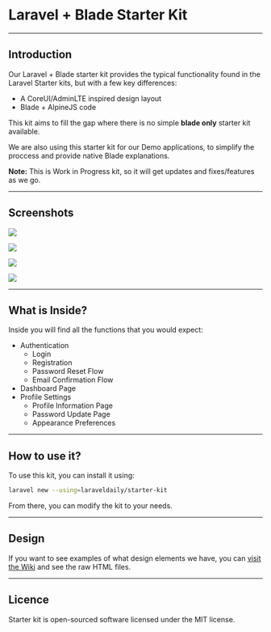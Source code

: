 # Laravel + Blade Starter Kit

---

## Introduction

Our Laravel + Blade starter kit provides the typical functionality found in the Laravel Starter kits, but with a few key differences:

- A CoreUI/AdminLTE inspired design layout
- Blade + AlpineJS code

This kit aims to fill the gap where there is no simple **blade only** starter kit available.

We are also using this starter kit for our Demo applications, to simplify the proccess and provide native Blade explanations.

**Note:** This is Work in Progress kit, so it will get updates and fixes/features as we go.

---

## Screenshots

![](https://laraveldaily.com/uploads/2025/05/LoginPage.png)

![](https://laraveldaily.com/uploads/2025/05/RegisterPage.png)

![](https://laraveldaily.com/uploads/2025/05/DashboardPage.png)

![](https://laraveldaily.com/uploads/2025/05/ProfilePage.png)

---

## What is Inside?

Inside you will find all the functions that you would expect:

- Authentication
    - Login
    - Registration
    - Password Reset Flow
    - Email Confirmation Flow
- Dashboard Page
- Profile Settings
    - Profile Information Page
    - Password Update Page
    - Appearance Preferences

---

## How to use it?

To use this kit, you can install it using:

```bash
laravel new --using=laraveldaily/starter-kit
```

From there, you can modify the kit to your needs.

---

## Design

If you want to see examples of what design elements we have, you can [visit the Wiki](<https://github.com/LaravelDaily/starter-kit/wiki/Design-Examples-(Raw-Files)>) and see the raw HTML files.

---

## Licence

Starter kit is open-sourced software licensed under the MIT license.
